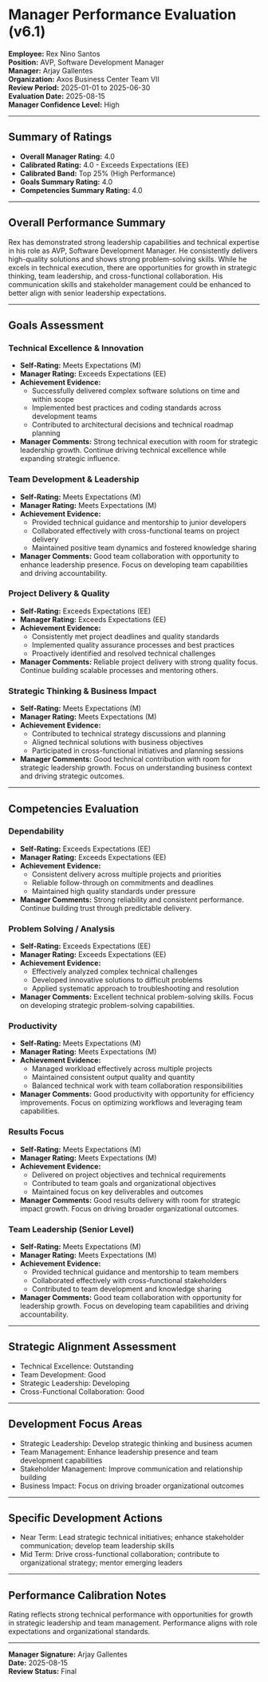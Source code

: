 # Manager Performance Evaluation (v6.1)

**Employee:** Rex Nino Santos  
**Position:** AVP, Software Development Manager  
**Manager:** Arjay Gallentes  
**Organization:** Axos Business Center Team VII  
**Review Period:** 2025-01-01 to 2025-06-30  
**Evaluation Date:** 2025-08-15  
**Manager Confidence Level:** High

---

## Summary of Ratings
- **Overall Manager Rating:** 4.0
- **Calibrated Rating:** 4.0 - Exceeds Expectations (EE)
- **Calibrated Band:** Top 25% (High Performance)
- **Goals Summary Rating:** 4.0
- **Competencies Summary Rating:** 4.0

---

## Overall Performance Summary
Rex has demonstrated strong leadership capabilities and technical expertise in his role as AVP, Software Development Manager. He consistently delivers high-quality solutions and shows strong problem-solving skills. While he excels in technical execution, there are opportunities for growth in strategic thinking, team leadership, and cross-functional collaboration. His communication skills and stakeholder management could be enhanced to better align with senior leadership expectations.

---

## Goals Assessment

### Technical Excellence & Innovation
- **Self-Rating:** Meets Expectations (M)
- **Manager Rating:** Exceeds Expectations (EE)
- **Achievement Evidence:**
  - Successfully delivered complex software solutions on time and within scope
  - Implemented best practices and coding standards across development teams
  - Contributed to architectural decisions and technical roadmap planning
- **Manager Comments:** Strong technical execution with room for strategic leadership growth. Continue driving technical excellence while expanding strategic influence.

### Team Development & Leadership
- **Self-Rating:** Meets Expectations (M)
- **Manager Rating:** Meets Expectations (M)
- **Achievement Evidence:**
  - Provided technical guidance and mentorship to junior developers
  - Collaborated effectively with cross-functional teams on project delivery
  - Maintained positive team dynamics and fostered knowledge sharing
- **Manager Comments:** Good team collaboration with opportunity to enhance leadership presence. Focus on developing team capabilities and driving accountability.

### Project Delivery & Quality
- **Self-Rating:** Exceeds Expectations (EE)
- **Manager Rating:** Exceeds Expectations (EE)
- **Achievement Evidence:**
  - Consistently met project deadlines and quality standards
  - Implemented quality assurance processes and best practices
  - Proactively identified and resolved technical challenges
- **Manager Comments:** Reliable project delivery with strong quality focus. Continue building scalable processes and mentoring others.

### Strategic Thinking & Business Impact
- **Self-Rating:** Meets Expectations (M)
- **Manager Rating:** Meets Expectations (M)
- **Achievement Evidence:**
  - Contributed to technical strategy discussions and planning
  - Aligned technical solutions with business objectives
  - Participated in cross-functional initiatives and planning sessions
- **Manager Comments:** Good technical contribution with room for strategic leadership growth. Focus on understanding business context and driving strategic outcomes.

---

## Competencies Evaluation

### Dependability
- **Self-Rating:** Exceeds Expectations (EE)
- **Manager Rating:** Exceeds Expectations (EE)
- **Achievement Evidence:**
  - Consistent delivery across multiple projects and priorities
  - Reliable follow-through on commitments and deadlines
  - Maintained high quality standards under pressure
- **Manager Comments:** Strong reliability and consistent performance. Continue building trust through predictable delivery.

### Problem Solving / Analysis
- **Self-Rating:** Exceeds Expectations (EE)
- **Manager Rating:** Exceeds Expectations (EE)
- **Achievement Evidence:**
  - Effectively analyzed complex technical challenges
  - Developed innovative solutions to difficult problems
  - Applied systematic approach to troubleshooting and resolution
- **Manager Comments:** Excellent technical problem-solving skills. Focus on developing strategic problem-solving capabilities.

### Productivity
- **Self-Rating:** Meets Expectations (M)
- **Manager Rating:** Meets Expectations (M)
- **Achievement Evidence:**
  - Managed workload effectively across multiple projects
  - Maintained consistent output quality and quantity
  - Balanced technical work with team collaboration responsibilities
- **Manager Comments:** Good productivity with opportunity for efficiency improvements. Focus on optimizing workflows and leveraging team capabilities.

### Results Focus
- **Self-Rating:** Meets Expectations (M)
- **Manager Rating:** Meets Expectations (M)
- **Achievement Evidence:**
  - Delivered on project objectives and technical requirements
  - Contributed to team goals and organizational objectives
  - Maintained focus on key deliverables and outcomes
- **Manager Comments:** Good results delivery with room for strategic impact growth. Focus on driving broader organizational outcomes.

### Team Leadership (Senior Level)
- **Self-Rating:** Meets Expectations (M)
- **Manager Rating:** Meets Expectations (M)
- **Achievement Evidence:**
  - Provided technical guidance and mentorship to team members
  - Collaborated effectively with cross-functional stakeholders
  - Contributed to team development and knowledge sharing
- **Manager Comments:** Good team collaboration with opportunity for leadership growth. Focus on developing team capabilities and driving accountability.

---

## Strategic Alignment Assessment
- Technical Excellence: Outstanding
- Team Development: Good
- Strategic Leadership: Developing
- Cross-Functional Collaboration: Good

---

## Development Focus Areas
- Strategic Leadership: Develop strategic thinking and business acumen
- Team Management: Enhance leadership presence and team development capabilities
- Stakeholder Management: Improve communication and relationship building
- Business Impact: Focus on driving broader organizational outcomes

---

## Specific Development Actions
- Near Term: Lead strategic technical initiatives; enhance stakeholder communication; develop team leadership skills
- Mid Term: Drive cross-functional collaboration; contribute to organizational strategy; mentor emerging leaders

---

## Performance Calibration Notes
Rating reflects strong technical performance with opportunities for growth in strategic leadership and team management. Performance aligns with role expectations and organizational standards.

---

**Manager Signature:** Arjay Gallentes  
**Date:** 2025-08-15  
**Review Status:** Final
